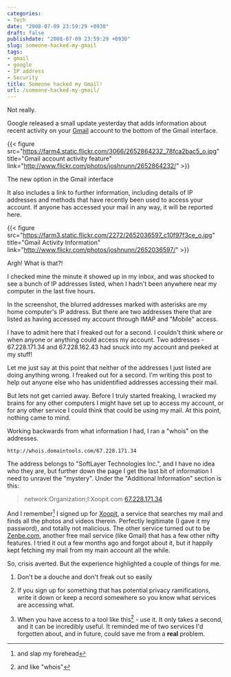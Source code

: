 ```yaml
---
categories:
- Tech
date: "2008-07-09 23:59:29 +0930"
draft: false
publishdate: "2008-07-09 23:59:29 +0930"
slug: someone-hacked-my-gmail
tags:
- gmail
- google
- IP address
- Security
title: Someone hacked my Gmail!
url: /someone-hacked-my-gmail/
---
```

Not really.

Google released a small update yesterday that adds information about recent activity on your [Gmail](https://mail.google.com/ "Gmail") account to the bottom of the Gmail interface.

{{< figure src="https://farm4.static.flickr.com/3066/2652864232_78fca2bac5_o.jpg"  title="Gmail account activity feature" link="http://www.flickr.com/photos/joshnunn/2652864232/" >}}

The new option in the Gmail interface

It also includes a link to further information, including details of IP addresses and methods that have recently been used to access your account. If anyone has accessed your mail in any way, it will be reported here.

{{< figure src="https://farm3.static.flickr.com/2272/2652036597_c10f97f3ce_o.jpg" title="Gmail Activity Information" link="http://www.flickr.com/photos/joshnunn/2652036597/" >}}

Argh! What is that?!

I checked mine the minute it showed up in my inbox, and was shocked to see a bunch of IP addresses listed, when I hadn't been anywhere near my computer in the last five hours.

In the screenshot, the blurred addresses marked with asterisks are my home computer's IP address. But there are two addresses there that are listed as having accessed my account through IMAP and "Mobile" access.

I have to admit here that I freaked out for a second. I couldn't think where or when anyone or anything could access my account. Two addresses - 67.228.171.34 and 67.228.162.43 had snuck into my account and peeked at my stuff!

Let me just say at this point that neither of the addresses I just listed are doing anything wrong. I freaked out for a second. I'm writing this post to help out anyone else who has unidentified addresses accessing their mail.

But lets not get carried away. Before I truly started freaking, I wracked my brains for any other computers I might have set up to access my account, or for any other service I could think that could be using my mail. At this point, nothing came to mind.

Working backwards from what information I had, I ran a "whois" on the addresses.

    http://whois.domaintools.com/67.228.171.34

The address belongs to "SoftLayer Technologies Inc.", and I have no idea who they are, but further down the page I get the last bit of information I need to unravel the "mystery". Under the "Additional Information" section is this:

> network:Organization;I:Xoopit.com [67.228.171.34](http://whois.domaintools.com/67.228.171.34)

And I remember[^1] I signed up for [Xoopit](http://xoopit.com), a service that searches my mail and finds all the photos and videos therein. Perfectly legitimate (I gave it my password), and totally not malicious. The other service turned out to be [Zenbe.com](http://zenbe.com), another free mail service (like Gmail) that has a few other nifty features. I tried it out a few months ago and forgot about it, but it happily kept fetching my mail from my main account all the while.

So, crisis averted. But the experience highlighted a couple of things for me.

1.  Don't be a douche and don't freak out so easily

2.  If you sign up for something that has potential privacy ramifications, write it down or keep a record somewhere so you know what services are accessing what.

3.  When you have access to a tool like this[^2] - use it. It only takes a second, and it can be incredibly useful. It reminded me of two services I'd forgotten about, and in future, could save me from a **real** problem.

[^1]: and slap my forehead
[^2]: and like "whois"
